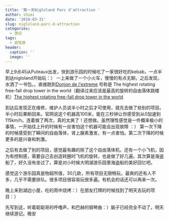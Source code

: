 ```yaml
---
title: '第一天Nigloland Parc d’attraction '
author: shuai
date: '2018-03-31'
slug: nigloland-parc-d-attraction
categories:
  - 游记
tags:
  - 自驾游
header:
  caption: ''
  image: ''
---
```


早上9点45从Puteaux出发，快到游乐园的时候吃了一家很好吃的kebab，一点半到达nigloland开始玩：）
一上来做了一个小火车，慢慢的有点无聊。之后发现，水洒了一书包。。直接跑到[Donjon de l'extreme](https://www.nigloland.fr/en/attractions-et-spectacles/thrilling-attractions/le-donjon-de-lextreme) 号称是 The highest rotating free-fall drop tower in the world（翻译过来应该是最高的旋转的自由落体跳楼机）[The highest rotating free-fall drop tower in the world](https://www.nigloland.fr/wp-content/uploads/2017/10/attraction-sensations-fortes-donjon_informations.jpg)

到达后发现正在维修，维护人员说半小时之后才可使用，就先去做了些别的项目。半小时后果断回来。官网说这个机器高100米，能在三秒钟让你感受到从0加速到115km/h。连着做了两次，真的太爽了！还想做。虽然理性感觉是一件概率极小的事情，一开始往上升的时候有一丝害怕这个机器可能会出现故障 ：） 第一次下降的时候感受到了瞬间的自由落体，肾上腺素激发，有一点害怕。第二次下降的时候更多的是兴奋和刺激。

之后有去做了别的项目，感觉最有趣的除了这个自由落体机，还有一个小飞机，因为有控制感，需要自己去创造转圈时飞机的旋转，也是做了好几遍。其次算是海盗船了，好久没有坐过了，算是对小时候大明湖游乐园里海盗船的美好回忆吧。

感觉这个游乐园真是物超所值，30几欧，所有项目无限畅玩，最爽的还有人不多，几乎不需要排队。很多项目很容易玩很多遍。有机会的话还可以再来一次。

晚上来到湖边小屋，吃的雨中烧烤：）在朋友打牌的时候找到了明天去玩的项目：）

先写到这，听着聪聪哥的呼噜声，和巴赫的钢琴曲：）脑子已经完全不动了。明天继续游记。晚安






